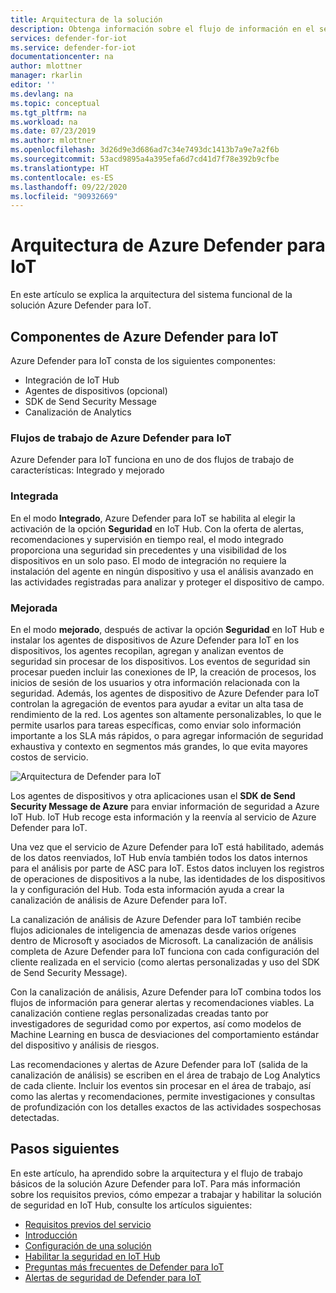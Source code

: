 ```yaml
---
title: Arquitectura de la solución
description: Obtenga información sobre el flujo de información en el servicio Azure Defender para IoT.
services: defender-for-iot
ms.service: defender-for-iot
documentationcenter: na
author: mlottner
manager: rkarlin
editor: ''
ms.devlang: na
ms.topic: conceptual
ms.tgt_pltfrm: na
ms.workload: na
ms.date: 07/23/2019
ms.author: mlottner
ms.openlocfilehash: 3d26d9e3d686ad7c34e7493dc1413b7a9e7a2f6b
ms.sourcegitcommit: 53acd9895a4a395efa6d7cd41d7f78e392b9cfbe
ms.translationtype: HT
ms.contentlocale: es-ES
ms.lasthandoff: 09/22/2020
ms.locfileid: "90932669"
---
```

# <a name="azure-defender-for-iot-architecture"></a>Arquitectura de Azure Defender para IoT

En este artículo se explica la arquitectura del sistema funcional de la solución Azure Defender para IoT.

## <a name="defender-for-iot-components"></a>Componentes de Azure Defender para IoT

Azure Defender para IoT consta de los siguientes componentes:

- Integración de IoT Hub
- Agentes de dispositivos (opcional)
- SDK de Send Security Message
- Canalización de Analytics

### <a name="defender-for-iot-workflows"></a>Flujos de trabajo de Azure Defender para IoT

Azure Defender para IoT funciona en uno de dos flujos de trabajo de características: Integrado y mejorado

### <a name="built-in"></a>Integrada

En el modo **Integrado**, Azure Defender para IoT se habilita al elegir la activación de la opción **Seguridad** en IoT Hub. Con la oferta de alertas, recomendaciones y supervisión en tiempo real, el modo integrado proporciona una seguridad sin precedentes y una visibilidad de los dispositivos en un solo paso. El modo de integración no requiere la instalación del agente en ningún dispositivo y usa el análisis avanzado en las actividades registradas para analizar y proteger el dispositivo de campo.

### <a name="enhanced"></a>Mejorada

En el modo **mejorado**, después de activar la opción **Seguridad** en IoT Hub e instalar los agentes de dispositivos de Azure Defender para IoT en los dispositivos, los agentes recopilan, agregan y analizan eventos de seguridad sin procesar de los dispositivos. Los eventos de seguridad sin procesar pueden incluir las conexiones de IP, la creación de procesos, los inicios de sesión de los usuarios y otra información relacionada con la seguridad. Además, los agentes de dispositivo de Azure Defender para IoT controlan la agregación de eventos para ayudar a evitar un alta tasa de rendimiento de la red. Los agentes son altamente personalizables, lo que le permite usarlos para tareas específicas, como enviar solo información importante a los SLA más rápidos, o para agregar información de seguridad exhaustiva y contexto en segmentos más grandes, lo que evita mayores costos de servicio.

![Arquitectura de Defender para IoT](./media/architecture/azure-iot-security-architecture.png)

Los agentes de dispositivos y otra aplicaciones usan el **SDK de Send Security Message de Azure** para enviar información de seguridad a Azure IoT Hub. IoT Hub recoge esta información y la reenvía al servicio de Azure Defender para IoT.

Una vez que el servicio de Azure Defender para IoT está habilitado, además de los datos reenviados, IoT Hub envía también todos los datos internos para el análisis por parte de ASC para IoT. Estos datos incluyen los registros de operaciones de dispositivos a la nube, las identidades de los dispositivos la y configuración del Hub. Toda esta información ayuda a crear la canalización de análisis de Azure Defender para IoT.

La canalización de análisis de Azure Defender para IoT también recibe flujos adicionales de inteligencia de amenazas desde varios orígenes dentro de Microsoft y asociados de Microsoft. La canalización de análisis completa de Azure Defender para IoT funciona con cada configuración del cliente realizada en el servicio (como alertas personalizadas y uso del SDK de Send Security Message).

Con la canalización de análisis, Azure Defender para IoT combina todos los flujos de información para generar alertas y recomendaciones viables. La canalización contiene reglas personalizadas creadas tanto por investigadores de seguridad como por expertos, así como modelos de Machine Learning en busca de desviaciones del comportamiento estándar del dispositivo y análisis de riesgos.

Las recomendaciones y alertas de Azure Defender para IoT (salida de la canalización de análisis) se escriben en el área de trabajo de Log Analytics de cada cliente. Incluir los eventos sin procesar en el área de trabajo, así como las alertas y recomendaciones, permite investigaciones y consultas de profundización con los detalles exactos de las actividades sospechosas detectadas.

## <a name="next-steps"></a>Pasos siguientes

En este artículo, ha aprendido sobre la arquitectura y el flujo de trabajo básicos de la solución Azure Defender para IoT. Para más información sobre los requisitos previos, cómo empezar a trabajar y habilitar la solución de seguridad en IoT Hub, consulte los artículos siguientes:

- [Requisitos previos del servicio](service-prerequisites.md)
- [Introducción](getting-started.md)
- [Configuración de una solución](quickstart-configure-your-solution.md)
- [Habilitar la seguridad en IoT Hub](quickstart-onboard-iot-hub.md)
- [Preguntas más frecuentes de Defender para IoT](resources-frequently-asked-questions.md)
- [Alertas de seguridad de Defender para IoT](concept-security-alerts.md)
